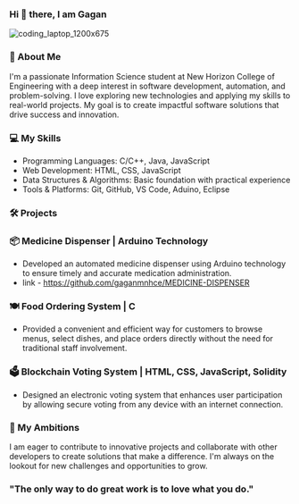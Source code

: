 ### Hi 👋 there, I am Gagan

![coding_laptop_1200x675](https://github.com/gaganmnhce/gaganmnhce/assets/142805038/2d010547-5ae4-4d75-baba-a17a9716c1c8)


### 🚀 About Me

I'm a passionate Information Science student at New Horizon College of Engineering with a deep interest in software development, automation, and problem-solving. I love exploring new technologies and applying my skills to real-world projects. My goal is to create impactful software solutions that drive success and innovation.

### 💻 My Skills

- Programming Languages: C/C++, Java, JavaScript
- Web Development: HTML, CSS, JavaScript
- Data Structures & Algorithms: Basic foundation with practical experience
- Tools & Platforms: Git, GitHub, VS Code, Aduino, Eclipse

### 🛠️ Projects

### 📦 Medicine Dispenser | Arduino Technology
- Developed an automated medicine dispenser using Arduino technology to ensure timely and accurate medication administration.
- link - https://github.com/gaganmnhce/MEDICINE-DISPENSER

### 🍽️ Food Ordering System | C
- Provided a convenient and efficient way for customers to browse menus, select dishes, and place orders directly without the need for traditional staff involvement.

### 🗳️ Blockchain Voting System | HTML, CSS, JavaScript, Solidity
- Designed an electronic voting system that enhances user participation by allowing secure voting from any device with an internet connection.

### 🎯 My Ambitions

I am eager to contribute to innovative projects and collaborate with other developers to create solutions that make a difference. I'm always on the lookout for new challenges and opportunities to grow.


### "The only way to do great work is to love what you do."
